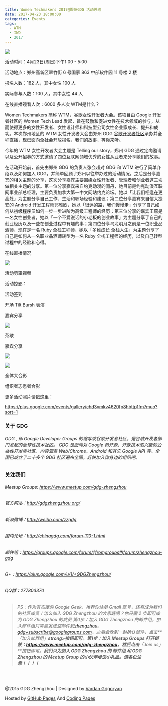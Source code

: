 ```yaml
---
title: Women Techmakers 2017@郑州GDG 活动总结
date: 2017-04-23 18:00:00
categories: Events
tags:
  - WTM
  - IWD
  - 2017
---
```


![](http://ww4.sinaimg.cn/large/006tKfTcgy1feiy1ovj9pj30lc0e7793.jpg)

活动时间：4月23日(周日)下午1:00 - 5:00

活动地点：郑州高新区翠竹街 6 号国家 863 中部软件园 11 号楼 2 楼

报名人数：182 人，其中女性 100 人

实际参与人数：100 人，其中女性 44 人

在线直播观看人次：6000 多人次
WTM是什么？

Women Techmakers 简称 WTM，谷歌女性开发者大会。该项目由 Google 开发者社区的 Women Tech Lead 发起，旨在鼓励和促进女性在技术领域的参与，从而使得更多的女性开发者、女性设计师和科技型公司女性企业家成长、提升和成功。本次郑州地区的 WTM 女性开发者大会由郑州 GDG [谷歌开发者社区](http://www.chinagdg.com/forum.php)承办并全程直播，现已面向全社会开放报名，我们的故事，等你来听。

今年的 WTM 女性开发者大会主题是 Telling our story，郑州 GDG 通过定向邀请以及公开招募的方式邀请了四位互联网领域优秀的女性从业者来分享她们的故事。

<!-- more -->

在活动开始前，首先由郑州 GDG 的负责人张会超对 GDG 和 WTM 进行了简单介绍以及如何加入 GDG，并简单回顾了郑州以往举办过的活动情况。之后是分享嘉宾的相关主题的分享，这次分享嘉宾主要围绕女性开发者、管理者和创业者这三块做相关主题的分享。第一位分享嘉宾来自约克动漫的闫丹，她目前是约克动漫互联网事业部总经理，主要负责加拿大第一中文网站约克论坛。她以「让我们相逢在更高处」为主题分享自己工作、生活和职场经验和建议；第二位分享嘉宾来自信大捷安的 Android 开发工程师郭雅欣，她以「很远的路，我们慢慢走」分享了自己如何从初级程序员如何一步一步进阶为高级工程师的经历；第三位分享的嘉宾王燕是一名女性创业者，她以「一个不爱说话的小老板的创业故事」为主题分享了自己的创业经历以及一些在创业过程中有趣的事；第四位分享乌龙明月之前是一位职业品酒师，现在是一名 Ruby 全栈工程师，她以「多维成长 全栈人生」为主题分享了自己是如何从一名职业品酒师转型为一名 Ruby 全栈工程师的经历，以及自己转型过程中的经验和心得。

在线直播情况

![](http://ww3.sinaimg.cn/large/006tNc79ly1ff0zzo5gn9j30jg0fbgmx.jpg)

活动剪辑视频

活动掠影：

活动签到

开场 Tilt Bursh 表演

嘉宾分享

![](http://ww3.sinaimg.cn/large/006tNc79ly1ff0i06at49j30zk0nq3zp.jpg)

茶歇

嘉宾分享

![](http://ww3.sinaimg.cn/large/006tNc79ly1ff0i0fkmvsj31kw11xqv8.jpg)

![](http://ww1.sinaimg.cn/large/006tNc79ly1ff0i06ltzsj30zk0nqacf.jpg)

全体大合影

组织者志愿者合影

更多活动照片请戳这里：

https://plus.google.com/events/gallery/chd3vmkv4620fp8hbttp1fm7muo?sort=1

### 关于 GDG

###### GDG , 即 Google Developer Groups 的缩写或谷歌开发者社区，是谷歌开发者部门发起的全球性技术社区。 GDG 是面向对 Google 和开源、开放技术感兴趣的公益性开发者社区，内容涵盖 Web/Chrome、Android 和其它 Google API 等。全国已成立了二十多个 GDG 社区遍布全国，赶快加入你身边的组织吧。

### 关注我们

###### Meetup Groups: <https://www.meetup.com/gdg-zhengzhou>

###### 官方网站：<http://gdgzhengzhou.org/>

###### 新浪微博：<http://weibo.com/zzgdg>

###### 国内论坛：<http://chinagdg.com/forum-110-1.html>

###### 邮件组：<https://groups.google.com/forum/?fromgroups#!forum/zhengzhou-gdg>

###### G+：<https://plus.google.com/u/1/+GDGZhengzhou/>

###### QQ群：277803370

> ###### PS：作为有态度的 Google Geek，推荐你注册 Gmail 账号，还有成为我们的社区成员！怎么加入 GDG Zhengzhou 的大家庭呢？你只需 2 步即可成为 GDG Zhengzhou 的成员 第0步：加入 GDG Zhengzhou 的邮件组，加入邮件组只需要发送空邮件到[zhengzhou-gdg+subscribe@googlegroups.com](mailto:zhengzhou-gdg+subscribe@googlegroups.com)，之后会收到一封确认邮件，点击**「加入此群组」**strong>按钮即可。第1步：加入 Meetup Groups 打开链接：<https://www.meetup.com/gdg-zhengzhou>，然后点击**「Join us」**按钮即可。**我们只为加入 GDG Zhengzhou 的 邮件组 和 GDG Zhengzhou 的 Meetup Group 的小伙伴增送小礼品。请各位注意！！！！**

​     

@2015 GDG Zhengzhou | Designed by [Vardan Grigoryan](http://vg.am/)

Hosted by [GitHub Pages](https://pages.github.com/) And [Coding Pages](https://pages.coding.net/)
